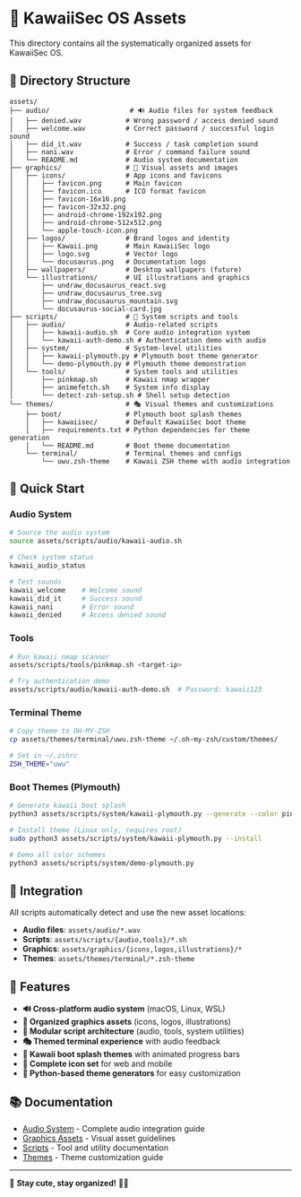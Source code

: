 # 🌸 KawaiiSec OS Assets

This directory contains all the systematically organized assets for KawaiiSec OS.

## 📁 Directory Structure

```
assets/
├── audio/                    # 🔊 Audio files for system feedback
│   ├── denied.wav           # Wrong password / access denied sound
│   ├── welcome.wav          # Correct password / successful login sound  
│   ├── did_it.wav           # Success / task completion sound
│   ├── nani.wav             # Error / command failure sound
│   └── README.md            # Audio system documentation
├── graphics/                # 🎨 Visual assets and images
│   ├── icons/               # App icons and favicons
│   │   ├── favicon.png      # Main favicon
│   │   ├── favicon.ico      # ICO format favicon
│   │   ├── favicon-16x16.png
│   │   ├── favicon-32x32.png
│   │   ├── android-chrome-192x192.png
│   │   ├── android-chrome-512x512.png
│   │   └── apple-touch-icon.png
│   ├── logos/               # Brand logos and identity
│   │   ├── Kawaii.png       # Main KawaiiSec logo
│   │   ├── logo.svg         # Vector logo
│   │   └── docusaurus.png   # Documentation logo
│   ├── wallpapers/          # Desktop wallpapers (future)
│   └── illustrations/       # UI illustrations and graphics
│       ├── undraw_docusaurus_react.svg
│       ├── undraw_docusaurus_tree.svg
│       ├── undraw_docusaurus_mountain.svg
│       └── docusaurus-social-card.jpg
├── scripts/                 # 🔧 System scripts and tools
│   ├── audio/               # Audio-related scripts
│   │   ├── kawaii-audio.sh  # Core audio integration system
│   │   └── kawaii-auth-demo.sh # Authentication demo with audio
│   ├── system/              # System-level utilities
│   │   ├── kawaii-plymouth.py # Plymouth boot theme generator
│   │   └── demo-plymouth.py # Plymouth theme demonstration
│   └── tools/               # System tools and utilities
│       ├── pinkmap.sh       # Kawaii nmap wrapper
│       ├── animefetch.sh    # System info display
│       └── detect-zsh-setup.sh # Shell setup detection
└── themes/                  # 🎭 Visual themes and customizations
    ├── boot/                # Plymouth boot splash themes
    │   ├── kawaiisec/       # Default KawaiiSec boot theme
    │   ├── requirements.txt # Python dependencies for theme generation
    │   └── README.md        # Boot theme documentation
    └── terminal/            # Terminal themes and configs
        └── uwu.zsh-theme    # Kawaii ZSH theme with audio integration
```

## 🚀 Quick Start

### Audio System
```bash
# Source the audio system
source assets/scripts/audio/kawaii-audio.sh

# Check system status
kawaii_audio_status

# Test sounds
kawaii_welcome    # Welcome sound
kawaii_did_it     # Success sound  
kawaii_nani       # Error sound
kawaii_denied     # Access denied sound
```

### Tools
```bash
# Run kawaii nmap scanner
assets/scripts/tools/pinkmap.sh <target-ip>

# Try authentication demo
assets/scripts/audio/kawaii-auth-demo.sh  # Password: kawaii123
```

### Terminal Theme
```bash
# Copy theme to OH-MY-ZSH
cp assets/themes/terminal/uwu.zsh-theme ~/.oh-my-zsh/custom/themes/

# Set in ~/.zshrc
ZSH_THEME="uwu"
```

### Boot Themes (Plymouth)
```bash
# Generate kawaii boot splash
python3 assets/scripts/system/kawaii-plymouth.py --generate --color pink

# Install theme (Linux only, requires root)
sudo python3 assets/scripts/system/kawaii-plymouth.py --install

# Demo all color schemes
python3 assets/scripts/system/demo-plymouth.py
```

## 🔧 Integration

All scripts automatically detect and use the new asset locations:
- **Audio files**: `assets/audio/*.wav`
- **Scripts**: `assets/scripts/{audio,tools}/*.sh`
- **Graphics**: `assets/graphics/{icons,logos,illustrations}/*`
- **Themes**: `assets/themes/terminal/*.zsh-theme`

## 🌟 Features

- **🔊 Cross-platform audio system** (macOS, Linux, WSL)
- **🎨 Organized graphics assets** (icons, logos, illustrations)
- **🔧 Modular script architecture** (audio, tools, system utilities)
- **🎭 Themed terminal experience** with audio feedback
- **🌸 Kawaii boot splash themes** with animated progress bars
- **📱 Complete icon set** for web and mobile
- **🐍 Python-based theme generators** for easy customization

## 📚 Documentation

- [Audio System](audio/README.md) - Complete audio integration guide
- [Graphics Assets](graphics/) - Visual asset guidelines
- [Scripts](scripts/) - Tool and utility documentation
- [Themes](themes/) - Theme customization guide

---

🌸 **Stay cute, stay organized!** 💖✨ 